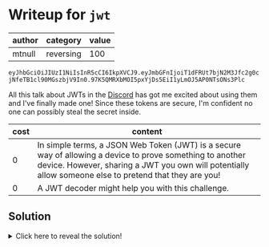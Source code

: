 # Writeup for `jwt`

| author |  category | value |
|--------|-----------|-------|
| mtnull | reversing |  100  |

`eyJhbGciOiJIUzI1NiIsInR5cCI6IkpXVCJ9.eyJmbGFnIjoiT1dFRUt7bjN2M3Jfc2g0cjNfeTB1cl90MGszbjV9In0.97K5QMRXbMOI5pxYjDs5EiI1yLmOJ5AP0NTsONs3Plc`

All this talk about JWTs in the [Discord](https://secso.cc/discord) has got me excited about using them and I've finally made one! Since these tokens are secure, I'm confident no one can possibly steal the secret inside.


| cost |                                                                                                       content                                                                                                       |
|------|---------------------------------------------------------------------------------------------------------------------------------------------------------------------------------------------------------------------|
|  0   | In simple terms, a JSON Web Token (JWT) is a secure way of allowing a device to prove something to another device. However, sharing a JWT you own will potentially allow someone else to pretend that they are you! |
|  0   | A JWT decoder might help you with this challenge.                                                                                                                                                                   |

## Solution

<details>
<summary>Click here to reveal the solution!</summary>

### The Big Idea

Decoding a JWT.

### Walkthrough

1. Paste the JWT provided by the challenge into a [JWT decoder](https://www.jstoolset.com/jwt).
2. JWTs are never meant to be used for encryption. In fact, JWTs are simply encoded values, and while they may look like gibbersh, all tokens follow the same format of providing a header, payload and signature. In the case of this challenge, the payload will contain the flag. 

### Flag(s)

- `OWEEK{n3v3r_sh4r3_y0ur_t0k3n5}`

</details>
